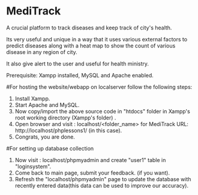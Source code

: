 # MediTrack
A crucial platform to track diseases and keep track of city's health.

Its very useful and unique in a way that it uses various external factors to predict diseases along with a heat map to show the count of various disease in any region of city.

It also give alert to the user and useful for health ministry.

Prerequisite: Xampp installed, MySQL and Apache enabled.

#For hosting the website/webapp on localserver follow the following steps:

1. Install Xampp.
2. Start Apache and MySQL.
3. Now copy/import the above source code in "htdocs" folder in Xampp's root working directory (Xampp's folder) .
4. Open browser and visit : localhost/<folder_name> for MediTrack URL: http://localhost/phplessons1/ (in this case).
5. Congrats, you are done.

#For setting up database collection

1) Now visit : localhost/phpmyadmin and create "user1" table in "loginsystem".
2) Come back to main page, submit your feedback. (if you want).
3) Refresh the "localhost/phpmyadmin" page to update the database with recently entered data(this data can be used to improve our accuracy).
